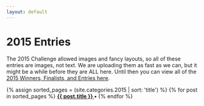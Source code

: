 ```yaml
---
layout: default
---
```

# 2015 Entries

The 2015 Challenge allowed images and fancy layouts, so all of these entries are images, not text. We are uploading them as fast as we can, but it might be a while before they are ALL here. Until then you can view all of the [2015 Winners, Finalists, and Entries here](http://schirduans.com/david/2015/04/200-word-rpg-challenge.html).

<p>
{% assign sorted_pages = (site.categories.2015 | sort: 'title') %}
  {% for post in sorted_pages %}
      <strong><a href="{{ post.url }}">
        {{ post.title }}
      </a> •</strong>
  {% endfor %}
</p>
